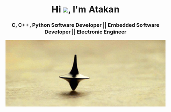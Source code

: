 <h1 align="center">Hi <img src="https://media.giphy.com/media/hvRJCLFzcasrR4ia7z/giphy.gif" width="30px">, I'm Atakan</h1>

<h3 align="center"> C, C++, Python Software Developer || Embedded Software Developer || Electronic Engineer </h3>
<p align="center"> 

<IMG SRC=https://github.com/atakanakbulut/atakanakbulut/blob/master/gif_inception.gif>
  
